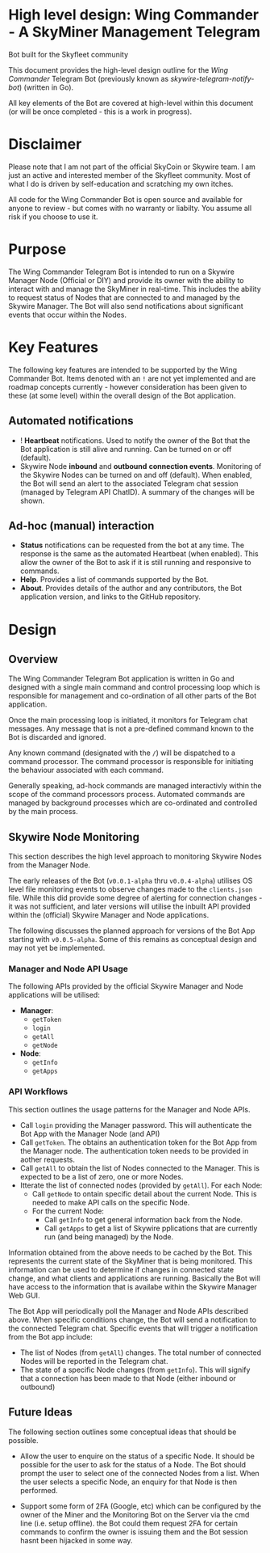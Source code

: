 # High level design: Wing Commander - A SkyMiner Management Telegram
Bot built for the Skyfleet community

This document provides the high-level design outline for the _Wing Commander_ Telegram Bot (previously known as _skywire-telegram-notify-bot_) (written in Go).

All key elements of the Bot are covered at high-level within this document (or will be once completed - this is a work in progress).

# Disclaimer
Please note that I am not part of the official SkyCoin or Skywire team. I am just an active and interested member of the Skyfleet community. Most of what I do is driven by self-education and scratching my own itches.

All code for the Wing Commander Bot is open source and available for anyone to review - but comes with no warranty or liabilty. You assume all risk if you choose to use it.

# Purpose
The Wing Commander Telegram Bot is intended to run on a Skywire Manager Node (Official or DIY) and provide its owner with the ability to interact with and manage the SkyMiner in real-time. This includes the ability to request status of Nodes that are connected to and managed by the Skywire Manager. The Bot will also send notifications about significant events that occur within the Nodes.

# Key Features
The following key features are intended to be supported by the Wing Commander Bot. Items denoted with an `!` are not yet implemented and are roadmap concepts currently - however consideration has been given to these (at some level) within the overall design of the Bot application.

## Automated notifications
*  ! **Heartbeat** notifications. Used to notify the owner of the Bot that the Bot application is still alive and running. Can be turned on or off (default).
* Skywire Node **inbound** and **outbound** **connection events**. Monitoring of the Skywire Nodes can be turned on and off (default). When enabled, the Bot will send an alert to the associated Telegram chat session (managed by Telegram API ChatID). A summary of the changes will be shown.

## Ad-hoc (manual) interaction
* **Status** notifications can be requested from the bot at any time. The response is the same as the automated Heartbeat (when enabled). This allow the owner of the Bot to ask if it is still running and responsive to commands.
* **Help**. Provides a list of commands supported by the Bot.
* **About**. Provides details of the author and any contributors, the Bot application version, and links to the GitHub repository.

# Design
## Overview
The Wing Commander Telegram Bot application is written in Go and designed with a single main command and control processing loop which is responsible for management and co-ordination of all other parts of the Bot application.

Once the main processing loop is initiated, it monitors for Telegram chat messages. Any message that is not a pre-defined command known to the Bot is discarded and ignored.

Any known command (designated with the `/`) will be dispatched to a command processor. The command processor is responsible for initiating the behaviour associated with each command.

Generally speaking, ad-hock commands are managed interactivly within the scope of the command processors process. Automated commands are managed by background processes which are co-ordinated and controlled by the main process.

## Skywire Node Monitoring
This section describes the high level approach to monitoring Skywire Nodes from the Manager Node.

The early releases of the Bot (`v0.0.1-alpha` thru `v0.0.4-alpha`) utilises OS level file monitoring events to observe changes made to the `clients.json` file. While this did provide some degree of alerting for connection changes - it was not sufficient, and later versions will utilise the inbuilt API provided within the (official) Skywire Manager and Node applications.

The following discusses the planned approach for versions of the Bot App starting with `v0.0.5-alpha`. Some of this remains as conceptual design and may not yet be implemented.

### Manager and Node API Usage
The following APIs provided by the official Skywire Manager and Node applications will be utilised:
* **Manager**:
    * `getToken`
    * `login`
    * `getAll`
    * `getNode`
* **Node**:
    * `getInfo`
    * `getApps`

### API Workflows
This section outlines the usage patterns for the Manager and Node APIs.

* Call `login` providing the Manager password. This will authenticate the Bot App with the Manager Node (and API)
* Call `getToken`. The obtains an authentication token for the Bot App from the Manager node. The authentication token needs to be provided in aother requests.
* Call `getAll` to obtain the list of Nodes connected to the Manager. This is expected to be a list of zero, one or more Nodes.
* Itterate the list of connected nodes (provided by `getAll`). For each Node:
    * Call `getNode` to ontain specific detail about the current Node. This is needed to make API calls on the specific Node.
    * For the current Node:
        * Call `getInfo` to get general information back from the Node.
        * Call `getApps` to get a list of Skywire pplications that are currently run (and being managed) by the Node.

Information obtained from the above needs to be cached by the Bot. This represents the current state of the SkyMiner that is being monitored. This information can be used to determine if changes in connected state change, and what clients and applications are running. Basically the Bot will have access to the information that is availabe within the Skywire Manager Web GUI.

The Bot App will periodically poll the Manager and Node APIs  described above. When specific conditions change, the Bot will send a notification to the connected Telegram chat. Specific events that will trigger a notification from the Bot app include:
* The list of Nodes (from `getAll`) changes. The total number of connected Nodes will be reported in the Telegram chat.
* The state of a specific Node changes (from `getInfo`). This will signify that a connection has been made to that Node (either inbound or outbound)

## Future Ideas
The following section outlines some conceptual ideas that should be possible.

* Allow the user to enquire on the status of a specific Node. It should be possible for the user to ask for the status of a Node. The Bot should prompt the user to select one of the connected Nodes from a list. When the user selects a specific Node, an enquiry for that Node is then performed.

* Support some form of 2FA (Google, etc) which can be configured by the owner of the Miner and the Monitoring Bot on the Server via the cmd line (i.e. setup offline). the Bot could them request 2FA for certain commands to confirm the owner is issuing them and the Bot session hasnt been hijacked in some way.
